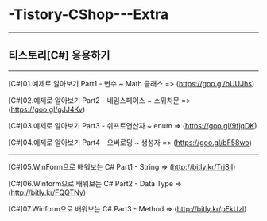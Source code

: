 # -Tistory-CShop---Extra

-----------------------------------

## 티스토리[C#] 응용하기

-----------------------------------

[C#]01.예제로 알아보기 Part1 - 변수 ~ Math 클래스 => (https://goo.gl/bUUJhs)

[C#]02.예제로 알아보기 Part2 - 네임스페이스 ~ 스위치문 => (https://goo.gl/gJJ4Kv)

[C#]03.예제로 알아보기 Part3 - 쉬프트연산자 ~ enum => (https://goo.gl/9fjqDK)

[C#]04.예제로 알아보기 Part4 - 오버로딩 ~ 생성자 => (https://goo.gl/bF58wo)

-----------------------------------

[C#]05.WinForm으로 배워보는 C# Part1 - String => (http://bitly.kr/TrjSjI)

[C#]06.Winform으로 배워보는 C# Part2 - Data Type => (http://bitly.kr/FQQTNy)

[C#]07.Winform으로 배워보는 C# Part3 - Method => (http://bitly.kr/pEkUzl)
